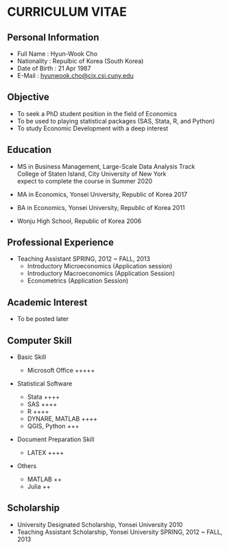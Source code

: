 # CURRICULUM VITAE

## Personal Information
- Full Name : Hyun-Wook Cho
- Nationality : Repulbic of Korea (South Korea)
- Date of Birth : 21 Apr 1987
- E-Mail : hyunwook.cho@cix.csi.cuny.edu

## Objective
- To seek a PhD student position in the field of Economics
- To be used to playing statistical packages (SAS, Stata, R, and Python)
- To study Economic Development with a deep interest

## Education
- MS in Business Management, Large-Scale Data Analysis Track \
College of Staten Island, City University of New York \
    expect to complete the course in Summer 2020 
    
- MA in Economics, Yonsei University, Republic of Korea          2017 
  
- BA in Economics, Yonsei University, Republic of Korea          2011 
- Wonju High School, Republic of Korea          2006 

## Professional Experience
- Teaching Assistant          SPRING, 2012 ~ FALL, 2013
  * Introductory Microeconomics (Application session)
  * Introductory Macroeconomics (Application Session)
  * Econometrics (Application Session)

## Academic Interest
- To be posted later 

## Computer Skill
- Basic Skill
  * Microsoft Office +++++
  
- Statistical Software
  * Stata ++++
  * SAS ++++
  * R ++++
  * DYNARE, MATLAB ++++
  * QGIS, Python +++
  
- Document Preparation Skill
  * LATEX ++++

- Others
  * MATLAB ++
  * Julia ++

## Scholarship
- University Designated Scholarship, Yonsei University          2010
- Teaching Assistant Scholarship, Yonsei University          SPRING, 2012 ~ FALL, 2013
